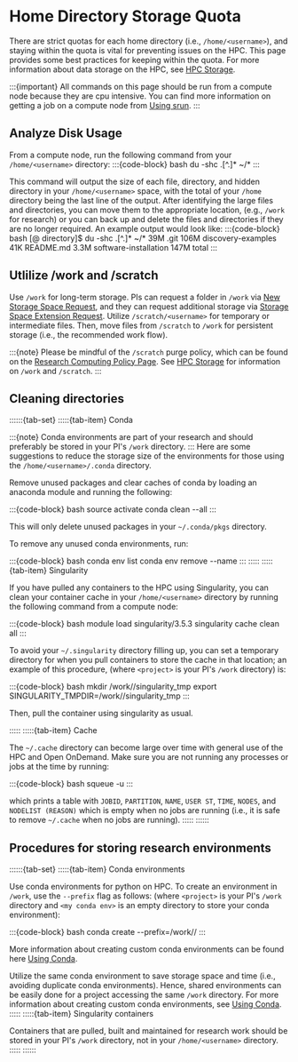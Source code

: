 # Home Directory Storage Quota

There are strict quotas for each home directory (i.e., `/home/<username>`), and staying within the quota is vital for preventing issues on the HPC. This page provides some best practices for keeping within the quota. For more information about data storage on the HPC, see [HPC Storage](../06_storage/01_discovery_storage.md).

:::{important}
All commands on this page should be run from a compute node because they are cpu intensive. You can find more information on getting a job on a compute node from [Using srun](../05_using-discovery/03_srun.md).
:::

## Analyze Disk Usage
From a compute node, run the following command from your `/home/<username>` directory:
:::{code-block} bash
du -shc .[^.]* ~/*
:::

This command will output the size of each file, directory, and hidden directory in your `/home/<username>` space, with the total of your `/home` directory being the last line of the output. After identifying the large files and directories, you can move them to the appropriate location, (e.g., `/work` for research) or you can back up and delete the files and directories if they are no longer required. An example output would look like:
:::{code-block} bash
[<username>@<host> directory]$  du -shc .[^.]* ~/*
39M     .git
106M    discovery-examples
41K     README.md
3.3M    software-installation
147M    total
:::

## Utlilize /work and /scratch
Use `/work` for long-term storage. PIs can request a folder in `/work` via [New Storage Space Request], and they can request additional storage via [Storage Space Extension Request]. Utilize `/scratch/<username>` for temporary or intermediate files. Then, move files from `/scratch` to `/work` for persistent storage (i.e., the recommended work flow).

:::{note}
Please be mindful of the `/scratch` purge policy, which can be found on the [Research Computing Policy Page]. See [HPC Storage](../06_storage/01_discovery_storage.md) for information on `/work` and `/scratch`.
:::

## Cleaning directories
::::::{tab-set}
:::::{tab-item} Conda

:::{note}
Conda environments are part of your research and should preferably be stored in your PI's `/work` directory.
:::
Here are some suggestions to reduce the storage size of the environments for those using the `/home/<username>/.conda` directory.

Remove unused packages and clear caches of conda by loading an anaconda module and running the following:

:::{code-block} bash
source activate <your environment>
conda clean --all
:::

This will only delete unused packages in your `~/.conda/pkgs` directory.

To remove any unused conda environments, run:

:::{code-block} bash
conda env list
conda env remove --name <your environment>
:::
:::::
:::::{tab-item} Singularity

If you have pulled any containers to the HPC using Singularity, you can clean your container cache in your `/home/<username>` directory by running the following command from a compute node:

:::{code-block} bash
module load singularity/3.5.3
singularity cache clean all
:::

To avoid your `~/.singularity` directory filling up, you can set a temporary directory for when you pull containers to store the cache in that location; an example of this procedure, (where `<project>` is your PI's `/work` directory) is:

:::{code-block} bash
mkdir /work/<project>/singularity_tmp
export SINGULARITY_TMPDIR=/work/<project>/singularity_tmp
:::

Then, pull the container using singularity as usual.

:::::
:::::{tab-item} Cache

The `~/.cache` directory can become large over time with general use of the HPC and Open OnDemand. Make sure you are not running any processes or jobs at the time by running:

:::{code-block} bash
squeue -u <username>
:::

which prints a table with `JOBID`, `PARTITION`, `NAME`, `USER ST`, `TIME`, `NODES`, and `NODELIST (REASON)` which is empty when no jobs are running (i.e., it is safe to remove `~/.cache` when no jobs are running). 
:::::
::::::

## Procedures for storing research environments 

::::::{tab-set}
:::::{tab-item} Conda environments

Use conda environments for python on HPC. To create an environment in `/work`, use the `--prefix` flag as follows: (where `<project>` is your PI's `/work` directory and `<my conda env>` is an empty directory to store your conda environment):

:::{code-block} bash
conda create --prefix=/work/<project>/<my conda env>
:::

More information about creating custom conda environments can be found here [Using Conda](../04_software/04_conda.md).

Utilize the same conda environment to save storage space and time (i.e., avoiding duplicate conda environments). Hence, shared environments can be easily done for a project accessing the same `/work` directory. For more information about creating custom conda environments, see [Using Conda](../04_software/04_conda.md).
:::::
:::::{tab-item} Singularity containers

Containers that are pulled, built and maintained for research work should be stored in your PI's `/work` directory, not in your `/home/<username>` directory.
:::::
::::::

[New Storage Space Request]: https://bit.ly/NURC-NewStorage
[Research Computing Policy Page]: https://rc.northeastern.edu/policy/
[Storage Space Extension Request]: https://bit.ly/NURC-StorageExtension